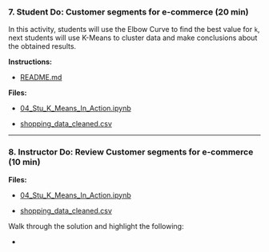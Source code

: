 ### 7. Student Do: Customer segments for e-commerce (20 min)

In this activity, students will use the Elbow Curve to find the best value for `k`, next students will use K-Means to cluster data and make conclusions about the obtained results.

**Instructions:**

* [README.md](Activities/04-Stu_K_Means_In_Action/README.md)

**Files:**

* [04_Stu_K_Means_In_Action.ipynb](Activities/04-Stu_K_Means_In_Action/Unsolved/04_Stu_K_Means_In_Action.ipynb)

* [shopping_data_cleaned.csv](Activities/04-Stu_K_Means_In_Action/Unsolved/data/shopping_data_cleaned.csv)

---

### 8. Instructor Do: Review Customer segments for e-commerce (10 min)

**Files:**

* [04_Stu_K_Means_In_Action.ipynb](Activities/04-Stu_K_Means_In_Action/Solved/04_Stu_K_Means_In_Action.ipynb)

* [shopping_data_cleaned.csv](Activities/04-Stu_K_Means_In_Action/Solved/data/shopping_data_cleaned.csv)

Walk through the solution and highlight the following:

*
